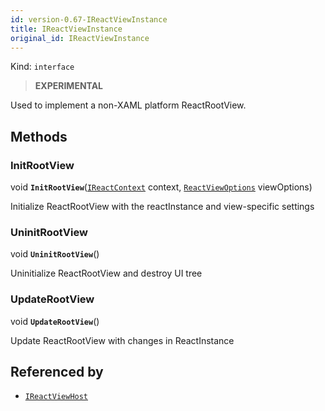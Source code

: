 ```yaml
---
id: version-0.67-IReactViewInstance
title: IReactViewInstance
original_id: IReactViewInstance
---
```


Kind: `interface`



> **EXPERIMENTAL**

Used to implement a non-XAML platform ReactRootView.



## Methods
### InitRootView
void **`InitRootView`**([`IReactContext`](IReactContext) context, [`ReactViewOptions`](ReactViewOptions) viewOptions)

Initialize ReactRootView with the reactInstance and view-specific settings



### UninitRootView
void **`UninitRootView`**()

Uninitialize ReactRootView and destroy UI tree



### UpdateRootView
void **`UpdateRootView`**()

Update ReactRootView with changes in ReactInstance






## Referenced by
- [`IReactViewHost`](IReactViewHost)

